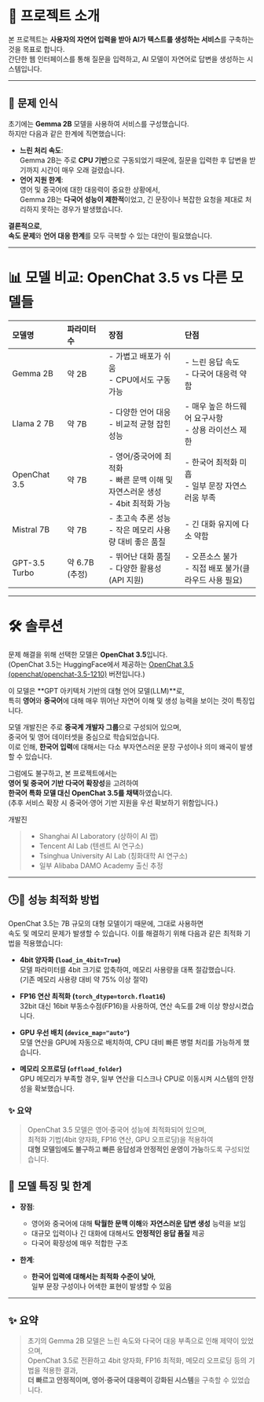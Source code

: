 # 🚀 프로젝트 소개

본 프로젝트는 **사용자의 자연어 입력을 받아 AI가 텍스트를 생성하는 서비스**를 구축하는 것을 목표로 합니다.  
간단한 웹 인터페이스를 통해 질문을 입력하고, AI 모델이 자연어로 답변을 생성하는 시스템입니다.

---

## 🚩 문제 인식

초기에는 **Gemma 2B** 모델을 사용하여 서비스를 구성했습니다.  
하지만 다음과 같은 한계에 직면했습니다:

- **느린 처리 속도**:  
  Gemma 2B는 주로 **CPU 기반**으로 구동되었기 때문에, 질문을 입력한 후 답변을 받기까지 시간이 매우 오래 걸렸습니다.
- **언어 지원 한계**:  
  영어 및 중국어에 대한 대응력이 중요한 상황에서,  
  Gemma 2B는 **다국어 성능이 제한적**이었고, 긴 문장이나 복잡한 요청을 제대로 처리하지 못하는 경우가 발생했습니다.

**결론적으로**,  
**속도 문제**와 **언어 대응 한계**를 모두 극복할 수 있는 대안이 필요했습니다.

---
# 📊 모델 비교: OpenChat 3.5 vs 다른 모델들

| 모델명 | 파라미터 수 | 장점 | 단점 |
|:---|:---|:---|:---|
| Gemma 2B | 약 2B | - 가볍고 배포가 쉬움<br>- CPU에서도 구동 가능 | - 느린 응답 속도<br>- 다국어 대응력 약함 |
| Llama 2 7B | 약 7B | - 다양한 언어 대응<br>- 비교적 균형 잡힌 성능 | - 매우 높은 하드웨어 요구사항<br>- 상용 라이선스 제한 |
| OpenChat 3.5 | 약 7B | - 영어/중국어에 최적화<br>- 빠른 문맥 이해 및 자연스러운 생성<br>- 4bit 최적화 가능 | - 한국어 최적화 미흡<br>- 일부 문장 자연스러움 부족 |
| Mistral 7B | 약 7B | - 초고속 추론 성능<br>- 작은 메모리 사용량 대비 좋은 품질 | - 긴 대화 유지에 다소 약함 |
| GPT-3.5 Turbo | 약 6.7B (추정) | - 뛰어난 대화 품질<br>- 다양한 활용성(API 지원) | - 오픈소스 불가<br>- 직접 배포 불가(클라우드 사용 필요) |
---
# 🛠️ 솔루션



문제 해결을 위해 선택한 모델은 **OpenChat 3.5**입니다.  
(OpenChat 3.5는 HuggingFace에서 제공하는 [OpenChat 3.5 (openchat/openchat-3.5-1210)](https://huggingface.co/openchat/openchat-3.5-1210) 버전입니다.)

이 모델은 **GPT 아키텍처 기반의 대형 언어 모델(LLM)**로,  
특히 **영어**와 **중국어**에 대해 매우 뛰어난 자연어 이해 및 생성 능력을 보이는 것이 특징입니다.

모델 개발진은 주로 **중국계 개발자 그룹**으로 구성되어 있으며,  
중국어 및 영어 데이터셋을 중심으로 학습되었습니다.  
이로 인해, **한국어 입력**에 대해서는 다소 부자연스러운 문장 구성이나 의미 왜곡이 발생할 수 있습니다.

그럼에도 불구하고, 본 프로젝트에서는  
**영어 및 중국어 기반 다국어 확장성**을 고려하여  
**한국어 특화 모델 대신 OpenChat 3.5를 채택**하였습니다.  
(추후 서비스 확장 시 중국어·영어 기반 지원을 우선 확보하기 위함입니다.)

개발진
>- Shanghai AI Laboratory (상하이 AI 랩)
>- Tencent AI Lab (텐센트 AI 연구소)
>- Tsinghua University AI Lab (칭화대학 AI 연구소)
>- 일부 Alibaba DAMO Academy 출신 추정
---

## 🕒🧹 성능 최적화 방법

OpenChat 3.5는 7B 규모의 대형 모델이기 때문에, 그대로 사용하면  
속도 및 메모리 문제가 발생할 수 있습니다. 이를 해결하기 위해 다음과 같은 최적화 기법을 적용했습니다:

- **4bit 양자화 (`load_in_4bit=True`)**  
  모델 파라미터를 4bit 크기로 압축하여, 메모리 사용량을 대폭 절감했습니다.  
  (기존 메모리 사용량 대비 약 75% 이상 절약)

- **FP16 연산 최적화 (`torch_dtype=torch.float16`)**  
  32bit 대신 16bit 부동소수점(FP16)을 사용하여, 연산 속도를 2배 이상 향상시켰습니다.

- **GPU 우선 배치 (`device_map="auto"`)**  
  모델 연산을 GPU에 자동으로 배치하여, CPU 대비 빠른 병렬 처리를 가능하게 했습니다.

- **메모리 오프로딩 (`offload_folder`)**  
  GPU 메모리가 부족할 경우, 일부 연산을 디스크나 CPU로 이동시켜 시스템의 안정성을 확보했습니다.

### ✨ 요약

> OpenChat 3.5 모델은 영어·중국어 성능에 최적화되어 있으며,  
> 최적화 기법(4bit 양자화, FP16 연산, GPU 오프로딩)을 적용하여  
> **대형 모델임에도 불구하고 빠른 응답성과 안정적인 운영이 가능**하도록 구성되었습니다.


## 🌟 모델 특징 및 한계

- **장점**:  
  - 영어와 중국어에 대해 **탁월한 문맥 이해**와 **자연스러운 답변 생성** 능력을 보임
  - 대규모 입력이나 긴 대화에 대해서도 **안정적인 응답 품질** 제공
  - 다국어 확장성에 매우 적합한 구조

- **한계**:  
  - **한국어 입력에 대해서는 최적화 수준이 낮아**,  
    일부 문장 구성이나 어색한 표현이 발생할 수 있음

---

## ✨ 요약

> 초기의 Gemma 2B 모델은 느린 속도와 다국어 대응 부족으로 인해 제약이 있었으며,  
> OpenChat 3.5로 전환하고 4bit 양자화, FP16 최적화, 메모리 오프로딩 등의 기법을 적용한 결과,  
> **더 빠르고 안정적이며, 영어·중국어 대응력이 강화된 시스템**을 구축할 수 있었습니다.

